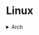 # Linux
<details>
<summary>Arch</summary>
Name|Icon
--|--
Arch|<img src="0-Arch_Linux1.png" width="100px"><img src="0-Arch_Linux.png" width="100px">
ArcoLinux|<img src="1-ArcoLinux.png" width="100px">
Archcraft|<img src="2-Archcraft.png" width="100px">
ArchLabs|<img src="3-ArchLabs.png" width="100px">
Archman|<img src="4-Archman.png" width="100px">
Artix|<img src="5-Artix.png" width="100px">
XeroLinux|<img src="6-XeroLinux.png" width="100px">
ArchBang|<img src="7-ArchBang.png" width="100px">
BlackArch|<img src="8-BlackArch.png" width="100px">
ArchStrike|<img src="9-ArchStrike.png" width="100px">
</details>
